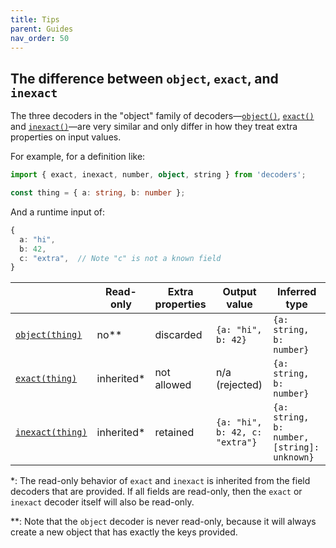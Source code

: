 ```yaml
---
title: Tips
parent: Guides
nav_order: 50
---
```


## The difference between `object`, `exact`, and `inexact`

The three decoders in the "object" family of decoders—[`object()`](/api.html#object),
[`exact()`](/api.html#exact) and [`inexact()`](/api.html#inexact)—are very similar and
only differ in how they treat extra properties on input values.

For example, for a definition like:

```typescript
import { exact, inexact, number, object, string } from 'decoders';

const thing = { a: string, b: number };
```

And a runtime input of:

```typescript
{
  a: "hi",
  b: 42,
  c: "extra",  // Note "c" is not a known field
}
```

|                                       | Read-only   | Extra properties | Output value                   | Inferred type                               |
| ------------------------------------- | ----------- | ---------------- | ------------------------------ | ------------------------------------------- |
| [`object(thing)`](/api.html#object)   | no\*\*      | discarded        | `{a: "hi", b: 42}`             | `{a: string, b: number}`                    |
| [`exact(thing)`](/api.html#exact)     | inherited\* | not allowed      | n/a (rejected)                 | `{a: string, b: number}`                    |
| [`inexact(thing)`](/api.html#inexact) | inherited\* | retained         | `{a: "hi", b: 42, c: "extra"}` | `{a: string, b: number, [string]: unknown}` |

\*: The read-only behavior of `exact` and `inexact` is inherited from the field decoders
that are provided. If all fields are read-only, then the `exact` or `inexact` decoder
itself will also be read-only.

\*\*: Note that the `object` decoder is never read-only, because it will always create a
new object that has exactly the keys provided.
